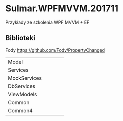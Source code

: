 # Sulmar.WPFMVVM.201711
Przykłady ze szkolenia WPF MVVM + EF



## Biblioteki
Fody https://github.com/Fody/PropertyChanged


|   |   |   |   |   |
|---|---|---|---|---|
| Model  |   |   |   |   |
| Services |   |   |   |   |
| MockServices  |   |   |   |   |
| DbServices  |   |   |   |   |
| ViewModels  |   |   |   |   |
| Common  |   |   |   |   |
| Common4  |   |   |   |   |
